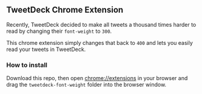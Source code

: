 ## TweetDeck Chrome Extension

Recently, TweetDeck decided to make all tweets a thousand times harder to read by changing their `font-weight` to `300`.

This chrome extension simply changes that back to `400` and lets you easily read your tweets in TweetDeck.

### How to install

Download this repo, then open [chrome://extensions](chrome://extensions) in your browser and drag the `tweetdeck-font-weight` folder into the browser window.

